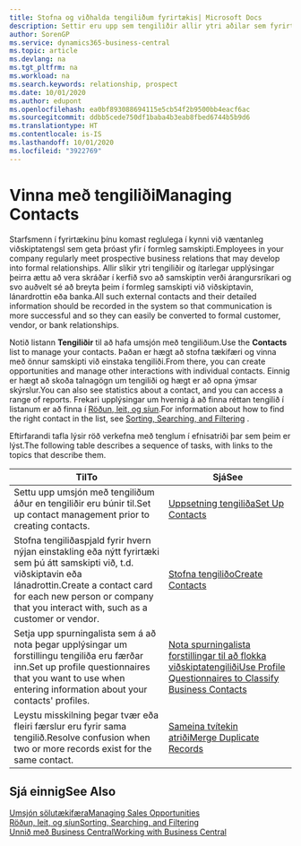 ```yaml
---
title: Stofna og viðhalda tengiliðum fyrirtækis| Microsoft Docs
description: Settir eru upp sem tengiliðir allir ytri aðilar sem fyrirtækið hefur viðskiptatengsl við (til dæmis viðföng, viðskiptamenn, lánadrottnar og ráðgjafar).
author: SorenGP
ms.service: dynamics365-business-central
ms.topic: article
ms.devlang: na
ms.tgt_pltfrm: na
ms.workload: na
ms.search.keywords: relationship, prospect
ms.date: 10/01/2020
ms.author: edupont
ms.openlocfilehash: ea0bf893088694115e5cb54f2b9500bb4eacf6ac
ms.sourcegitcommit: ddbb5cede750df1baba4b3eab8fbed6744b5b9d6
ms.translationtype: HT
ms.contentlocale: is-IS
ms.lasthandoff: 10/01/2020
ms.locfileid: "3922769"
---
```

# <a name="managing-contacts"></a><span data-ttu-id="025fc-103">Vinna með tengiliði</span><span class="sxs-lookup"><span data-stu-id="025fc-103">Managing Contacts</span></span>

<span data-ttu-id="025fc-104">Starfsmenn í fyrirtækinu þínu komast reglulega í kynni við væntanleg viðskiptatengsl sem geta þróast yfir í formleg samskipti.</span><span class="sxs-lookup"><span data-stu-id="025fc-104">Employees in your company regularly meet prospective business relations that may develop into formal relationships.</span></span> <span data-ttu-id="025fc-105">Allir slíkir ytri tengiliðir og ítarlegar upplýsingar þeirra ættu að vera skráðar í kerfið svo að samskiptin verði árangursríkari og svo auðvelt sé að breyta þeim í formleg samskipti við viðskiptavin, lánardrottin eða banka.</span><span class="sxs-lookup"><span data-stu-id="025fc-105">All such external contacts and their detailed information should be recorded in the system so that communication is more successful and so they can easily be converted to formal customer, vendor, or bank relationships.</span></span>

<span data-ttu-id="025fc-106">Notið listann **Tengiliðir** til að hafa umsjón með tengiliðum.</span><span class="sxs-lookup"><span data-stu-id="025fc-106">Use the **Contacts** list to manage your contacts.</span></span> <span data-ttu-id="025fc-107">Þaðan er hægt að stofna tækifæri og vinna með önnur samskipti við einstaka tengiliði.</span><span class="sxs-lookup"><span data-stu-id="025fc-107">From there, you can create opportunities and manage other interactions with individual contacts.</span></span> <span data-ttu-id="025fc-108">Einnig er hægt að skoða talnagögn um tengiliði og hægt er að opna ýmsar skýrslur.</span><span class="sxs-lookup"><span data-stu-id="025fc-108">You can also see statistics about a contact, and you can access a range of reports.</span></span> <span data-ttu-id="025fc-109">Frekari upplýsingar um hvernig á að finna réttan tengilið í listanum er að finna í [Röðun, leit, og síun](ui-enter-criteria-filters.md).</span><span class="sxs-lookup"><span data-stu-id="025fc-109">For information about how to find the right contact in the list, see [Sorting, Searching, and Filtering](ui-enter-criteria-filters.md) .</span></span>  

<span data-ttu-id="025fc-110">Eftirfarandi tafla lýsir röð verkefna með tenglum í efnisatriði þar sem þeim er lýst.</span><span class="sxs-lookup"><span data-stu-id="025fc-110">The following table describes a sequence of tasks, with links to the topics that describe them.</span></span>

| <span data-ttu-id="025fc-111">Til</span><span class="sxs-lookup"><span data-stu-id="025fc-111">To</span></span> | <span data-ttu-id="025fc-112">Sjá</span><span class="sxs-lookup"><span data-stu-id="025fc-112">See</span></span> |
| --- | --- |
| <span data-ttu-id="025fc-113">Settu upp umsjón með tengiliðum áður en tengiliðir eru búnir til.</span><span class="sxs-lookup"><span data-stu-id="025fc-113">Set up contact management prior to creating contacts.</span></span> |[<span data-ttu-id="025fc-114">Uppsetning tengiliða</span><span class="sxs-lookup"><span data-stu-id="025fc-114">Set Up Contacts</span></span>](marketing-setup-contacts.md) |
| <span data-ttu-id="025fc-115">Stofna tengiliðaspjald fyrir hvern nýjan einstakling eða nýtt fyrirtæki sem þú átt samskipti við, t.d. viðskiptavin eða lánadrottin.</span><span class="sxs-lookup"><span data-stu-id="025fc-115">Create a contact card for each new person or company that you interact with, such as a customer or vendor.</span></span> |[<span data-ttu-id="025fc-116">Stofna tengiliðo</span><span class="sxs-lookup"><span data-stu-id="025fc-116">Create Contacts</span></span>](marketing-create-contact-companies.md) |
|<span data-ttu-id="025fc-117">Setja upp spurningalista sem á að nota þegar upplýsingar um forstillingu tengiliða eru færðar inn.</span><span class="sxs-lookup"><span data-stu-id="025fc-117">Set up profile questionnaires that you want to use when entering information about your contacts' profiles.</span></span>|[<span data-ttu-id="025fc-118">Nota spurningalista forstillingar til að flokka viðskiptatengiliði</span><span class="sxs-lookup"><span data-stu-id="025fc-118">Use Profile Questionnaires to Classify Business Contacts</span></span>](marketing-create-contact-profile-questionnaire.md)|
|<span data-ttu-id="025fc-119">Leystu misskilning þegar tvær eða fleiri færslur eru fyrir sama tengilið.</span><span class="sxs-lookup"><span data-stu-id="025fc-119">Resolve confusion when two or more records exist for the same contact.</span></span>|[<span data-ttu-id="025fc-120">Sameina tvítekin atriði</span><span class="sxs-lookup"><span data-stu-id="025fc-120">Merge Duplicate Records</span></span>](sales-how-merge-duplicate-records.md)|

## <a name="see-also"></a><span data-ttu-id="025fc-121">Sjá einnig</span><span class="sxs-lookup"><span data-stu-id="025fc-121">See Also</span></span>

[<span data-ttu-id="025fc-122">Umsjón sölutækifæra</span><span class="sxs-lookup"><span data-stu-id="025fc-122">Managing Sales Opportunities</span></span>](marketing-manage-sales-opportunities.md)  
[<span data-ttu-id="025fc-123">Röðun, leit, og síun</span><span class="sxs-lookup"><span data-stu-id="025fc-123">Sorting, Searching, and Filtering</span></span>](ui-enter-criteria-filters.md)  
[<span data-ttu-id="025fc-124">Unnið með Business Central</span><span class="sxs-lookup"><span data-stu-id="025fc-124">Working with Business Central</span></span>](ui-work-product.md)  
